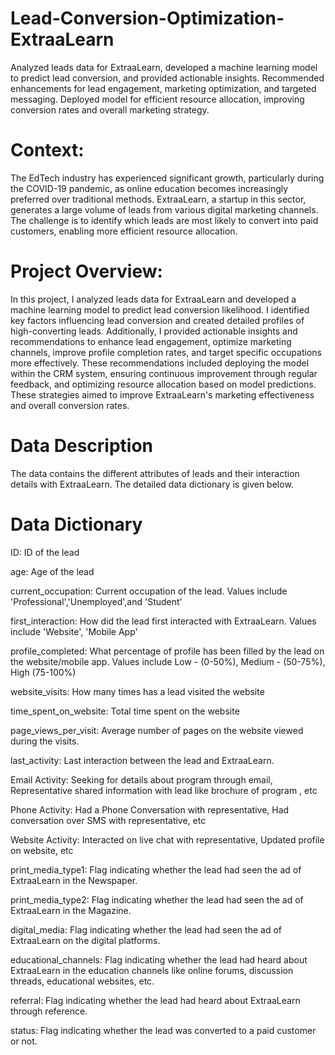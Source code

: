 # Lead-Conversion-Optimization-ExtraaLearn
Analyzed leads data for ExtraaLearn, developed a machine learning model to predict lead conversion, and provided actionable insights. Recommended enhancements for lead engagement, marketing optimization, and targeted messaging. Deployed model for efficient resource allocation, improving conversion rates and overall marketing strategy.

# Context:
The EdTech industry has experienced significant growth, particularly during the COVID-19 pandemic, as online education becomes increasingly preferred over traditional methods. ExtraaLearn, a startup in this sector, generates a large volume of leads from various digital marketing channels. The challenge is to identify which leads are most likely to convert into paid customers, enabling more efficient resource allocation.

# Project Overview:
In this project, I analyzed leads data for ExtraaLearn and developed a machine learning model to predict lead conversion likelihood. I identified key factors influencing lead conversion and created detailed profiles of high-converting leads. Additionally, I provided actionable insights and recommendations to enhance lead engagement, optimize marketing channels, improve profile completion rates, and target specific occupations more effectively. These recommendations included deploying the model within the CRM system, ensuring continuous improvement through regular feedback, and optimizing resource allocation based on model predictions. These strategies aimed to improve ExtraaLearn's marketing effectiveness and overall conversion rates.

# Data Description
The data contains the different attributes of leads and their interaction details with ExtraaLearn. The detailed data dictionary is given below.

# Data Dictionary

ID: ID of the lead

age: Age of the lead

current_occupation: Current occupation of the lead. Values include 'Professional','Unemployed',and 'Student'

first_interaction: How did the lead first interacted with ExtraaLearn. Values include 'Website', 'Mobile App'

profile_completed: What percentage of profile has been filled by the lead on the website/mobile app. Values include Low - (0-50%), Medium - (50-75%), High (75-100%)

website_visits: How many times has a lead visited the website

time_spent_on_website: Total time spent on the website

page_views_per_visit: Average number of pages on the website viewed during the visits.

last_activity: Last interaction between the lead and ExtraaLearn.

Email Activity: Seeking for details about program through email, Representative shared information with lead like brochure of program , etc

Phone Activity: Had a Phone Conversation with representative, Had conversation over SMS with representative, etc

Website Activity: Interacted on live chat with representative, Updated profile on website, etc

print_media_type1: Flag indicating whether the lead had seen the ad of ExtraaLearn in the Newspaper.

print_media_type2: Flag indicating whether the lead had seen the ad of ExtraaLearn in the Magazine.

digital_media: Flag indicating whether the lead had seen the ad of ExtraaLearn on the digital platforms.

educational_channels: Flag indicating whether the lead had heard about ExtraaLearn in the education channels like online forums, discussion threads, 
educational websites, etc.

referral: Flag indicating whether the lead had heard about ExtraaLearn through reference.

status: Flag indicating whether the lead was converted to a paid customer or not.
